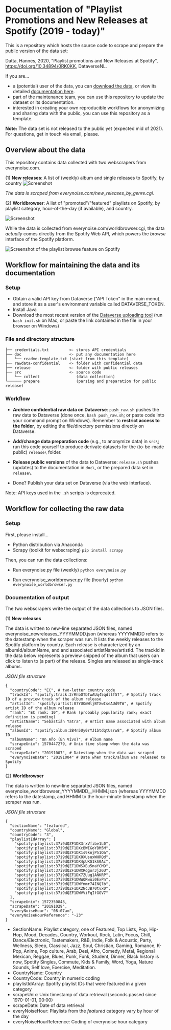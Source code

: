 # Documentation of "Playlist Promotions and New Releases at Spotify (2019 - today)"

This is a repository which hosts the source code to scrape and prepare the public version of the data set:

Datta, Hannes, 2020, "Playlist promotions and New Releases at Spotify", https://doi.org/10.34894/0RK0KK, DataverseNL.

If you are...
- a (potential) user of the data, you can [download the data](https://doi.org/10.34894/0RK0KK), or view its detailed [documentation here](doc/). 
- part of the maintenance team, you can use this repository to update the dataset or its documentation.
- interested in creating your own reproducible workflows for anonymizing and sharing data with the public, you can use this repository as a template.

<!-- remove if necessary-->
__Note:__ The data set is not released to the public yet (expected mid of 2021). For questions, get in touch via email, please.
<!-- -->

## Overview about the data

This repository contains data collected with two webscrapers from everynoise.com. 

(1) **New releases**: A list of (weekly) album and single releases to Spotify, by country
![Screenshot](/doc/everynoise_newrelease_by_genre.png)

*The data is scraped from everynoise.com/new_releases_by_genre.cgi.*

(2) **Worldbrowser**: A list of "promoted"/"featured" playlists on Spotify, by playlist category, hour-of-the-day (if available), and country.

![Screenshot](/doc/everynoise_worldbrowser.png)

While the data is collected from everynoise.com/worldbrowser.cgi, the data *actually* comes directly from the Spotify Web API, which powers the *browse* interface of the Spotify platform.

![Screenshot of the playlist browse feature on Spotify](/doc/spotify_browse.png)

## Workflow for maintaining the data and its documentation

### Setup

- Obtain a valid API key from Dataverse ("API Token" in the main menu), and store it as a user's environment variable called DATAVERSE_TOKEN.
- Install Java
- Download the most recent version of the [Dataverse uploading tool](https://github.com/GlobalDataverseCommunityConsortium/dataverse-uploader/) (run `bash init.sh` on Mac, or paste the link contained in the file in your browser on Windows)


### File and directory structure

```
├── credentials.txt         <- stores API credentials
├── doc                     <- put any documentation here
│   └── readme-template.txt (start from this template)
├── rawdata-confidential    <- folder with confidential data
├── release                 <- folder with public releases
├── src                     <- source code 
│   └── collect                (data collection) 
└────── prepare                (parsing and preparation for public release)
```

### Workflow

* __Archive confidential raw data on Dataverse__: `push_raw.sh` pushes the raw data to Dataverse (done once, `bash push_raw.sh`; or paste code into your command prompt on Windows). Remember to __restrict access to the folder__, by editing the file/directory permissions directly on Dataverse.

* __Add/change data preparation code__ (e.g., to anonymize data) in `src\`; run this code yourself to produce derivate datasets for the (to-be-made public) `release\` folder.

* __Release public versions__ of the data to Dataverse: `release.sh` pushes (updates) to the documentation in `doc\`, or the prepared data set in `release\`.

* Done? Publish your data set on Dataverse (via the web interface).

Note: API keys used in the `.sh` scripts is deprecated.


## Workflow for collecting the raw data 

### Setup

First, please install...
- Python distribution via Anaconda
- Scrapy (toolkit for webscraping)
  `pip install scrapy` 

Then, you can run the data collections:
- Run everynoise.py file (weekly)
`python everynoise.py`

- Run everynoise_worldbrowser.py file (hourly)
`python everynoise_worldbrowser.py`

### Documentation of output

The two webscrapers write the output of the data collections to JSON files.

(1) **New releases**

The data is written to new-line separated JSON files, named everynoise_newreleases_YYYYMMDD.json (whereas YYYYMMDD refers to the datestamp when the scraper was run. It lists the weekly releases to the Spotify platform by country. Each release is characterized by an albumId/albumName, and and associated artistName/artistId. The trackId in the data below represents a preview snipped of the album that users can click to listen to (a part) of the release. Singles are released as single-track albums.

*JSON file structure*

``` 
{
  "countryCode": "EC", # two-letter country code
  "trackId": "spotify:track:2rRhbOTbTwAUq45qdllfST", # Spotify track ID of a preview track of the album release
  "artistId": "spotify:artist:07YUOmWljBTXwIseAUd9TW", # Spotify artist ID of the album release
  "rank": "EC rank: 10", # Rank (probably popularity rank; exact definition is pending)
  "artistName": "Sebastián Yatra", # Artist name associated with album release
  "albumId": "spotify:album:2B4n5Uy0rYJ1btdqtUsrw8", # Spotify album ID
  "albumName": "Un Año (En Vivo)", # Album name
  "scrapeUnix": 1570447279, # Unix time stamp when the data was scraped
  "scrapeDate": "20191007", # Datestamp when the data was scraped
  "everynoiseDate": "20191004" # Date when track/album was released to Spotify
}

``` 

(2) **Worldbrowser**

The data is written to new-line separated JSON files, named everynoise_worldbrowser_YYYYMMDD__HHMM.json (whereas YYYYMMDD refers to the datestamp, and HHMM to the hour-minute timestamp when the scraper was run.


*JSON file structure*

```
{
  "sectionName": "featured",
  "countryName": "Global",
  "countryCode": "3",
  "playlistIdArray": [
    "spotify:playlist:37i9dQZF1DX3rxVfibe1L0",
    "spotify:playlist:37i9dQZF1DXcBWIGoYBM5M",
    "spotify:playlist:37i9dQZF1DX1s9knjP51Oa",
    "spotify:playlist:37i9dQZF1DX0XUsuxWHRQd",
    "spotify:playlist:37i9dQZF1DX4pUKG1kS0Ac",
    "spotify:playlist:37i9dQZF1DWSXBu5naYCM9",
    "spotify:playlist:37i9dQZF1DWXRqgorJj26U",
    "spotify:playlist:37i9dQZF1DX7ZUug1ANKRP",
    "spotify:playlist:37i9dQZF1DWWQRwui0ExPn",
    "spotify:playlist:37i9dQZF1DWYmmr74INQlb",
    "spotify:playlist:37i9dQZF1DX2Nc3B70tvx0",
    "spotify:playlist:37i9dQZF1DWVViFqIfGGV7"
  ],
  "scrapeUnix": 1572350843,
  "scrapeDate": "20191029",
  "everyNoiseHour": "08:07am",
  "everyNoiseHourReference": "-23"
}
```

* SectionName: Playlist category, one of Featured, Top Lists, Pop, Hip-Hop, Mood, Decades, Country, Workout, Rock, Latin, Focus, Chill, Dance/Electronic, Tastemakers, R&B, Indie, Folk & Acoustic, Party, Wellness, Sleep, Classical, Jazz, Soul, Christian, Gaming, Romance, K-Pop, Anime, Pop culture, Arab, Desi, Afro, Comedy, Metal, Regional Mexican, Reggae, Blues, Punk, Funk, Student, Dinner, Black history is now, Spotify Singles, Commute, Kids & Family, Word, Yoga, Nature Sounds, Self love, Exercise, Meditation.
* CountryName: Country
* CountryCode: Country in numeric coding
* playlistIdArray: Spotify playlist IDs that were featured in a given category
* scrapeUnix: Unix timestamp of data retrieval (seconds passed since 1970-01-01, 00:00)
* scrapeDate: Date of data retrieval
* everyNoiseHour: Playlists from the *featured* category vary by hour of the day
* everyNoiseHourReference: Coding of everynoise hour category
